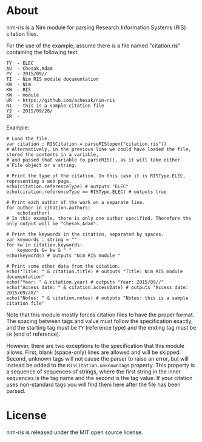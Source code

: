 About
=====

nim-ris is a Nim module for parsing Research Information Systems (RIS) citation files.

For the use of the example, assume there is a file named "citation.ris" containing the following text:

    TY  - ELEC
    AU  - Chesak,Adam
    PY  - 2015/09//
    TI  - Nim RIS module documentation
    KW  - Nim
    KW  - RIS
    KW  - module
    UR  - https://github.com/achesak/nim-ris
    N1  - this is a sample citation file
    Y2  - 2015/09/28/
    ER  -

Example:

    # Load the file.
    var citation : RISCitation = parseRIS(open("citation.ris"))
    # Alternatively, in the previous line we could have loaded the file, stored the contents in a variable,
    # and passed that variable to parseRIS(), as it will take either a`File object or a string.
    
    # Print the type of the citation. In this case it is RISType.ELEC, representing a web page.
    echo(citation.referenceType) # outputs "ELEC"
    echo(ciration.referenceType == RISType.ELEC) # outputs true
    
    # Print each author of the work on a separate line.
    for author in citation.authors:
        echo(author)
    # In this example, there is only one author specified. Therefore the only output will be "Chesak,Adam".
    
    # Print the keywords in the citation, separated by spaces.
    var keywords : string = ""
    for kw in citation.keywords:
        keywords &= kw & " "
    echo(keywords) # outputs "Nim RIS module "
    
    # Print some other data from the citation.
    echo("Title: " & citation.title) # outputs "Title: Nim RIS module documentation"
    echo("Year: " & citation.year) # outputs "Year: 2015/09//"
    echo("Access date: " & citation.accessDate) # outputs "Access date: 2015/09/28/"
    echo("Notes: " & citation.notes) # outputs "Notes: this is a sample citation file"

Note that this module mostly forces citation files to have the proper format. The spacing between tags and value
must follow the specification exactly, and the starting tag must be `TY` (reference type) and the ending tag must
be `ER` (end of reference).

However, there are two exceptions to the specification that this module allows. First, blank (space-only) lines are
allowed and will be skipped. Second, unknown tags will not cause the parser to raise an error, but will instead be
added to the `RISCitation.unknownTags` property. This property is a sequence of sequences of strings, where the
first string in the inner sequences is the tag name and the second is the tag value. If your citation uses non-standard
tags you will find them here after the file has been parsed.

License
=======

nim-ris is released under the MIT open source license.
